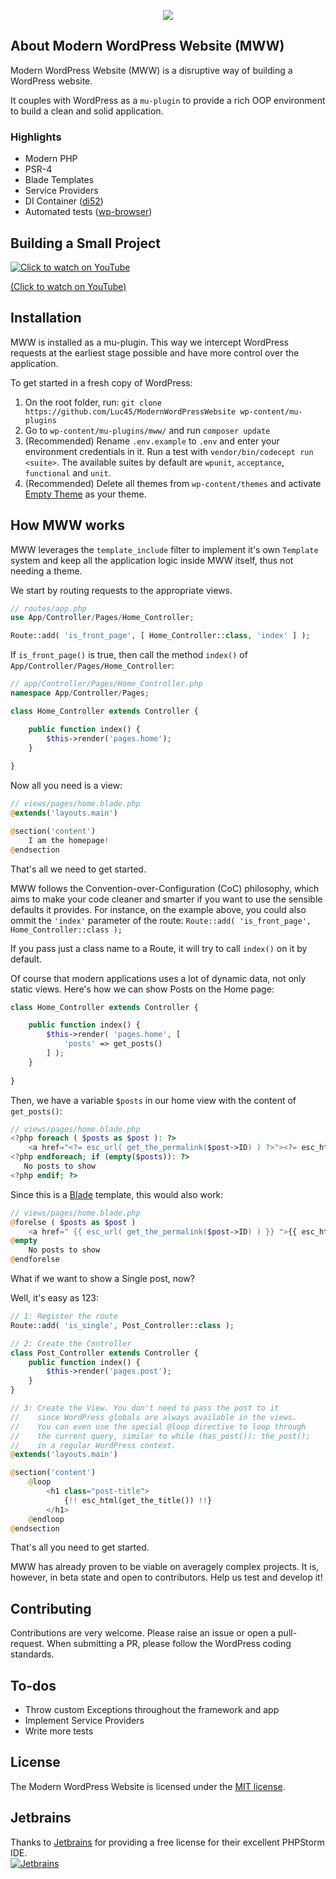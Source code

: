 <p align="center"><img src="http://dev.lucasbustamante.com.br/mww-logo.svg"></p>

## About Modern WordPress Website (MWW)

Modern WordPress Website (MWW) is a disruptive way of building a WordPress website.

It couples with WordPress as a `mu-plugin` to provide a rich OOP environment to build a clean and solid application. 

### Highlights

- Modern PHP
- PSR-4
- Blade Templates
- Service Providers
- DI Container ([di52](https://github.com/lucatume/di52))
- Automated tests ([wp-browser](https://github.com/lucatume/wp-browser))

## Building a Small Project

[![Click to watch on YouTube](https://img.youtube.com/vi/avEukD0meAg/0.jpg)](https://www.youtube.com/watch?v=avEukD0meAg)

[(Click to watch on YouTube)](https://www.youtube.com/watch?v=avEukD0meAg)

## Installation

MWW is installed as a mu-plugin. This way we intercept WordPress requests at the earliest stage possible and have more control over the application.

To get started in a fresh copy of WordPress:

1. On the root folder, run: `git clone https://github.com/Luc45/ModernWordPressWebsite wp-content/mu-plugins`
2. Go to `wp-content/mu-plugins/mww/` and run `composer update` 
3. (Recommended) Rename `.env.example` to `.env` and enter your environment credentials in it. Run a test with `vendor/bin/codecept run <suite>`. The available suites by default are `wpunit`, `acceptance`, `functional` and `unit`.
4. (Recommended) Delete all themes from `wp-content/themes` and activate [Empty Theme](https://github.com/Luc45/EmptyTheme/archive/master.zip) as your theme.

## How MWW works

MWW leverages the `template_include` filter to implement it's own `Template` system and keep all the application logic inside MWW itself, thus not needing a theme.

We start by routing requests to the appropriate views.

```php
// routes/app.php
use App/Controller/Pages/Home_Controller;

Route::add( 'is_front_page', [ Home_Controller::class, 'index' ] );
```

If `is_front_page()` is true, then call the method `index()` of `App/Controller/Pages/Home_Controller`:

```php
// app/Controller/Pages/Home_Controller.php
namespace App/Controller/Pages;

class Home_Controller extends Controller {

    public function index() {
        $this->render('pages.home');
    }
    
}
```

Now all you need is a view:

```php
// views/pages/home.blade.php
@extends('layouts.main')

@section('content')
    I am the homepage!
@endsection

```

That's all we need to get started.

MWW follows the Convention-over-Configuration (CoC) philosophy, which aims to make your code cleaner and smarter if you want to use the sensible defaults it provides. For instance, on the example above, you could also ommit the `'index'` parameter of the route: `Route::add( 'is_front_page', Home_Controller::class );`

If you pass just a class name to a Route, it will try to call `index()` on it by default.

Of course that modern applications uses a lot of dynamic data, not only static views. Here's how we can show Posts on the Home page:

```php
class Home_Controller extends Controller {

    public function index() {
        $this->render( 'pages.home', [
            'posts' => get_posts()
        ] );
    }
    
}
```
Then, we have a variable `$posts` in our home view with the content of `get_posts()`:
```php
// views/pages/home.blade.php
<?php foreach ( $posts as $post ): ?>
    <a href="<?= esc_url( get_the_permalink($post->ID) ) ?>"><?= esc_html( $post->post_title ) ?></a>
<?php endforeach; if (empty($posts)): ?>
   No posts to show
<?php endif; ?>
```

Since this is a [Blade](https://laravel.com/docs/blade) template, this would also work:

```php
// views/pages/home.blade.php
@forelse ( $posts as $post )
    <a href=" {{ esc_url( get_the_permalink($post->ID) ) }} ">{{ esc_html($post->post_title) }}</a>
@empty
    No posts to show
@endforelse
```

What if we want to show a Single post, now?

Well, it's easy as 123:

```php
// 1: Register the route
Route::add( 'is_single', Post_Controller::class );

// 2: Create the Controller
class Post_Controller extends Controller {
    public function index() {
        $this->render('pages.post');
    }
}

// 3: Create the View. You don't need to pass the post to it
//    since WordPress globals are always available in the views.
//    You can even use the special @loop directive to loop through
//    the current query, similar to while (has_post()): the_post();
//    in a regular WordPress context.
@extends('layouts.main')

@section('content')
    @loop
        <h1 class="post-title">
            {!! esc_html(get_the_title()) !!}
        </h1>
    @endloop
@endsection
```


That's all you need to get started.

MWW has already proven to be viable on averagely complex projects. It is, however, in beta state and open to contributors. Help us test and develop it! 

## Contributing

Contributions are very welcome. Please raise an issue or open a pull-request. When submitting a PR, please follow the WordPress coding standards.

## To-dos

- Throw custom Exceptions throughout the framework and app
- Implement Service Providers
- Write more tests

## License

The Modern WordPress Website is licensed under the [MIT license](https://opensource.org/licenses/MIT).

## Jetbrains

Thanks to [Jetbrains](https://www.jetbrains.com) for providing a free license for their excellent PHPStorm IDE.  
<a href="https://www.jetbrains.com">
  <img src="https://upload.wikimedia.org/wikipedia/commons/1/1a/JetBrains_Logo_2016.svg" alt="Jetbrains">
</a>

